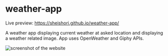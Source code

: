 # weather-app

Live preview: https://sheishori.github.io/weather-app/

A weather app displaying current weather at asked location and displaying a weather related image.
App uses OpenWeather and Giphy APIs.

<img src="https://user-images.githubusercontent.com/92861357/205488051-99c206d4-5586-4e1a-90fc-2c2fd6d8c2e8.png" alt="screenshot of the website">
